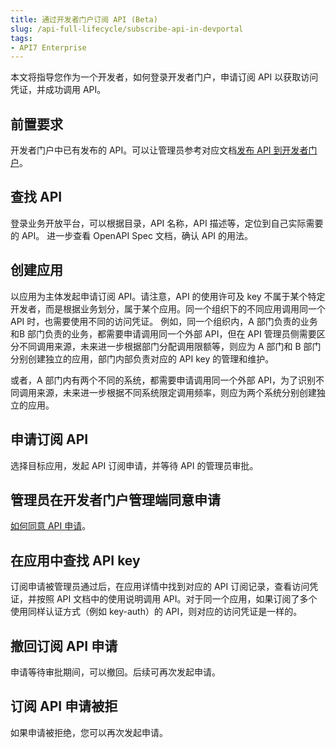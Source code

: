 ```yaml
---
title: 通过开发者门户订阅 API (Beta)
slug: /api-full-lifecycle/subscribe-api-in-devportal
tags:
- API7 Enterprise
---
```


本文将指导您作为一个开发者，如何登录开发者门户，申请订阅 API 以获取访问凭证，并成功调用 API。

## 前置要求

开发者门户中已有发布的 API。可以让管理员参考对应文档[发布 API 到开发者门户](https://docs.apiseven.com/enterprise/user-manual/devportal/publish-api-to-devportal)。

## 查找 API
登录业务开放平台，可以根据目录，API 名称，API 描述等，定位到自己实际需要的 API。
进一步查看 OpenAPI Spec 文档，确认 API 的用法。

## 创建应用
以应用为主体发起申请订阅 API。请注意，API 的使用许可及 key 不属于某个特定开发者，而是根据业务划分，属于某个应用。同一个组织下的不同应用调用同一个 API 时，也需要使用不同的访问凭证。
例如，同一个组织内，A 部门负责的业务和B 部门负责的业务，都需要申请调用同一个外部 API，但在 API 管理员侧需要区分不同调用来源，未来进一步根据部门分配调用限额等，则应为 A 部门和 B 部门分别创建独立的应用，部门内部负责对应的 API key 的管理和维护。

或者，A 部门内有两个不同的系统，都需要申请调用同一个外部 API，为了识别不同调用来源，未来进一步根据不同系统限定调用频率，则应为两个系统分别创建独立的应用。

## 申请订阅 API
选择目标应用，发起 API 订阅申请，并等待 API 的管理员审批。

## 管理员在开发者门户管理端同意申请
[如何同意 API 申请](https://docs.apiseven.com/enterprise/user-manual/devportal/api#同意API订阅申请)。

## 在应用中查找 API key
订阅申请被管理员通过后，在应用详情中找到对应的 API 订阅记录，查看访问凭证，并按照 API 文档中的使用说明调用 API。对于同一个应用，如果订阅了多个使用同样认证方式（例如 key-auth）的 API，则对应的访问凭证是一样的。

## 撤回订阅 API 申请
申请等待审批期间，可以撤回。后续可再次发起申请。

## 订阅 API 申请被拒
如果申请被拒绝，您可以再次发起申请。
